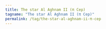 ```yaml
---
title: The star Al Aghnam II (π Cep)
tagname: "The star Al Aghnam II (π Cep)"
permalink: /tag/the-star-al-aghnam-ii-π-cep
---
```

